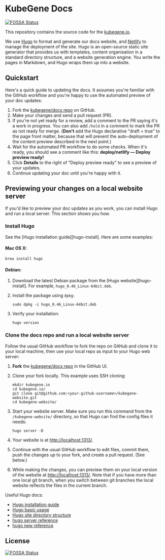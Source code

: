 # KubeGene Docs
[![FOSSA Status](https://app.fossa.io/api/projects/git%2Bgithub.com%2Fkevin-wangzefeng%2Fkubegene-website.svg?type=shield)](https://app.fossa.io/projects/git%2Bgithub.com%2Fkevin-wangzefeng%2Fkubegene-website?ref=badge_shield)


This repository contains the source code for the [kubegene.io](https://kubegene.io/).

We use [Hugo](https://gohugo.io/) to format and generate our docs website, and
[Netlify](https://www.netlify.com/) to manage the deployment of the site. Hugo
is an open-source static site generator that provides us with templates, content
organisation in a standard directory structure, and a website generation engine.
You write the pages in Markdown, and Hugo wraps them up into a website.

## Quickstart

Here's a quick guide to updating the docs. It assumes you're familiar with the
GitHub workflow and you're happy to use the automated preview of your doc
updates:

1. Fork the [kubegene/docs repo](https://github.com/kubegene/kubegene-website) on GitHub.
1. Make your changes and send a pull request (PR).
1. If you're not yet ready for a review, add a comment to the PR saying it's a
  work in progress. You can also add `/hold` in a comment to mark the PR as not
  ready for merge. (**Don't** add the Hugo declarative "draft = true" to the
  page front matter, because that will prevent the auto-deployment of the
  content preview described in the next point.)
1. Wait for the automated PR workflow to do some checks. When it's ready,
  you should see a comment like this: **deploy/netlify — Deploy preview ready!**
1. Click **Details** to the right of "Deploy preview ready" to see a preview
  of your updates.
1. Continue updating your doc until you're happy with it.

## Previewing your changes on a local website server

If you'd like to preview your doc updates as you work, you can install Hugo
and run a local server. This section shows you how.

### Install Hugo

See the [Hugo installation guide][hugo-install]. Here are some examples:

#### Mac OS X:

```
brew install hugo
```

#### Debian:

1. Download the latest Debian package from the [Hugo website][hugo-install].
  For example, `hugo_0.46_Linux-64bit.deb`.
1. Install the package using `dpkg`:

    ```
    sudo dpkg -i hugo_0.46_Linux-64bit.deb
    ```

1. Verify your installation:

    ```
    hugo version
    ```

### Clone the docs repo and run a local website server

Follow the usual GitHub workflow to fork the repo on GitHub and clone it to your
local machine, then use your local repo as input to your Hugo web server:

1. **Fork** the [kubegene/docs repo](https://github.com/kubegene/kubegene-website) in the GitHub UI.
1. Clone your fork locally. This example uses SSH cloning:

    ```
    mkdir kubegene.io
    cd kubegene.io/
    git clone git@github.com:<your-github-username>/kubegene-website.git
    cd kubegene-website/
    ```

1. Start your website server. Make sure you run this command from the
   `/kubegene-website/` directory, so that Hugo can find the config files it needs:

    ```
    hugo server -D
    ```

1. Your website is at [http://localhost:1313/](http://localhost:1313/).

1. Continue with the usual GitHub workflow to edit files, commit them, push the
  changes up to your fork, and create a pull request. (See below.)

1. While making the changes, you can preview them on your local version of the
  website at [http://localhost:1313/](http://localhost:1313/). Note that if you
  have more than one local git branch, when you switch between git branches the
  local website reflects the files in the current branch.

Useful Hugo docs:
- [Hugo installation guide](https://gohugo.io/getting-started/installing/)
- [Hugo basic usage](https://gohugo.io/getting-started/usage/)
- [Hugo site directory structure](https://gohugo.io/getting-started/directory-structure/)
- [hugo server reference](https://gohugo.io/commands/hugo_server/)
- [hugo new reference](https://gohugo.io/commands/hugo_new/)


## License
[![FOSSA Status](https://app.fossa.io/api/projects/git%2Bgithub.com%2Fkevin-wangzefeng%2Fkubegene-website.svg?type=large)](https://app.fossa.io/projects/git%2Bgithub.com%2Fkevin-wangzefeng%2Fkubegene-website?ref=badge_large)